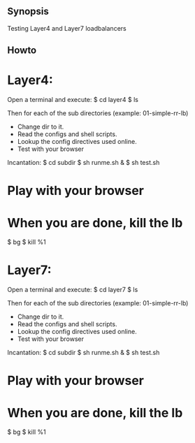 Synopsis
--------
Testing Layer4 and Layer7 loadbalancers

Howto
-----
Layer4:
======

Open a terminal and execute:
 $ cd layer4
 $ ls

Then for each of the sub directories (example: 01-simple-rr-lb)
* Change dir to it.
* Read the configs and shell scripts.
* Lookup the config directives used online.
* Test with your browser

Incantation:
 $ cd subdir
 $ sh runme.sh &
 $ sh test.sh
 # Play with your browser
 # When you are done, kill the lb
 $ bg
 $ kill %1

 


Layer7:
======

Open a terminal and execute:
 $ cd layer7
 $ ls

Then for each of the sub directories (example: 01-simple-rr-lb)
* Change dir to it.
* Read the configs and shell scripts.
* Lookup the config directives used online.
* Test with your browser

Incantation:
 $ cd subdir
 $ sh runme.sh &
 $ sh test.sh
 # Play with your browser
 # When you are done, kill the lb
 $ bg
 $ kill %1
